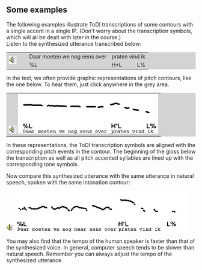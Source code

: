 Some examples
-------------

The following examples illustrate ToDI transcriptions of some contours with a single accent in a single IP. (Don't worry about the transcription symbols, which will all be dealt with later in the course.)  
Listen to the synthesized utterance transcribed below:

<TABLE BGCOLOR="lightgrey" BORDER=0 CELLPADDING=4 CELLSPACING=0 onclick="play_sound('./audio/052')">
<TR>
<TD ROWSPAN=2 WIDTH=40>
<A><IMG SRC="audio.gif" BORDER=0 ALT="Audio"></A>
</TD>

<TD>Daar moeten we nog eens over</TD><TD COLSPAN=2>praten vind ik</TD>

<TR><TD>%L</TD><TD>H*L</TD><TD ALIGN=RIGHT>L%</TD></TR>

</TABLE>


In the text, we often provide graphic representations of pitch contours, like the one below. To hear them, just click anywhere in the grey area.

<TABLE BGCOLOR="lightgrey" BORDER=0 CELLPADDING=0 onclick="play_sound('./audio/052')">
<TR>
<TD>
<A><IMG SRC="audio.gif" BORDER=0 ALT="Audio"></A>
<A><IMG SRC="./audio/gif/052.gif" BORDER=0 ALT="Audio"></A>
</TD>
</TR>
</TABLE>

In these representations, the ToDI transcription symbols are aligned with the corresponding pitch events in the contour. The beginning of the gloss below the transcription as well as all pitch accented syllables are lined up with the corresponding tone symbols.

Now compare this synthesized utterance with the same utterance in natural speech, spoken with the same intonation contour:

![Audio](audio.gif) ![Audio](./audio/gif/055.gif)

You may also find that the tempo of the human speaker is faster than that of the synthesized voice. In general, computer speech tends to be slower than natural speech. Remember you can always adjust the tempo of the synthesized utterance.
